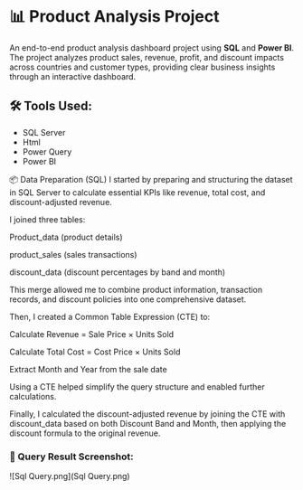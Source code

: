 # 📊 Product Analysis Project

An end-to-end product analysis dashboard project using **SQL** and **Power BI**.  
The project analyzes product sales, revenue, profit, and discount impacts across countries and customer types, providing clear business insights through an interactive dashboard.


## 🛠️ Tools Used:
- SQL Server
- Html
- Power Query
- Power BI


📦 Data Preparation (SQL)
I started by preparing and structuring the dataset in SQL Server to calculate essential KPIs like revenue, total cost, and discount-adjusted revenue.

I joined three tables:

Product_data (product details)

product_sales (sales transactions)

discount_data (discount percentages by band and month)

This merge allowed me to combine product information, transaction records, and discount policies into one comprehensive dataset.

Then, I created a Common Table Expression (CTE) to:

Calculate Revenue = Sale Price × Units Sold

Calculate Total Cost = Cost Price × Units Sold

Extract Month and Year from the sale date

Using a CTE helped simplify the query structure and enabled further calculations.

Finally, I calculated the discount-adjusted revenue by joining the CTE with discount_data based on both Discount Band and Month, then applying the discount formula to the original revenue.


### 📸 Query Result Screenshot:

![Sql Query.png](Sql Query.png)

